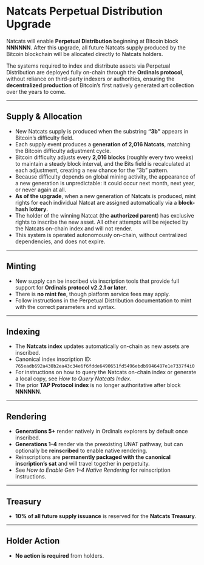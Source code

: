 # Natcats Perpetual Distribution Upgrade  

Natcats will enable **Perpetual Distribution** beginning at Bitcoin block **NNNNNN**. After this upgrade, all future Natcats supply produced by the Bitcoin blockchain will be allocated directly to Natcats holders.  

The systems required to index and distribute assets via Perpetual Distribution are deployed fully on-chain through the **Ordinals protocol**, without reliance on third-party indexers or authorities, ensuring the **decentralized production** of Bitcoin’s first natively generated art collection over the years to come.  

---

## Supply & Allocation  
- New Natcats supply is produced when the substring **“3b”** appears in Bitcoin’s difficulty field.  
- Each supply event produces a **generation of 2,016 Natcats**, matching the Bitcoin difficulty adjustment cycle.  
- Bitcoin difficulty adjusts every **2,016 blocks** (roughly every two weeks) to maintain a steady block interval, and the Bits field is recalculated at each adjustment, creating a new chance for the “3b” pattern.  
- Because difficulty depends on global mining activity, the appearance of a new generation is unpredictable: it could occur next month, next year, or never again at all.  
- **As of the upgrade**, when a new generation of Natcats is produced, mint rights for each individual Natcat are assigned automatically via a **block-hash lottery**.  
- The holder of the winning Natcat (the **authorized parent**) has exclusive rights to inscribe the new asset. All other attempts will be rejected by the Natcats on-chain index and will not render.  
- This system is operated autonomously on-chain, without centralized dependencies, and does not expire.  

---

## Minting  
- New supply can be inscribed via inscription tools that provide full support for **Ordinals protocol v2.2.1 or later**.  
- There is **no mint fee**, though platform service fees may apply.  
- Follow instructions in the Perpetual Distribution documentation to mint with the correct parameters and syntax.  

---

## Indexing  
- The **Natcats index** updates automatically on-chain as new assets are inscribed.  
- Canonical index inscription ID:  
  `765eadb692a430b2ea43c34e6f6fdde6490651fd5496ebdb9946487e1e7337f4i0`  
- For instructions on how to query the Natcats on-chain index or generate a local copy, see *How to Query Natcats Index*.  
- The prior **TAP Protocol index** is no longer authoritative after block **NNNNNN**.  

---

## Rendering  
- **Generations 5+** render natively in Ordinals explorers by default once inscribed.  
- **Generations 1–4** render via the preexisting UNAT pathway, but can optionally be **reinscribed** to enable native rendering.  
- Reinscriptions are **permanently packaged with the canonical inscription’s sat** and will travel together in perpetuity.  
- See *How to Enable Gen 1–4 Native Rendering* for reinscription instructions.  

---

## Treasury  
- **10% of all future supply issuance** is reserved for the **Natcats Treasury**.  

---

## Holder Action  
- **No action is required** from holders.  
